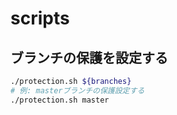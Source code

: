 # scripts

## ブランチの保護を設定する

```sh
./protection.sh ${branches}
# 例: masterブランチの保護設定する
./protection.sh master
```
